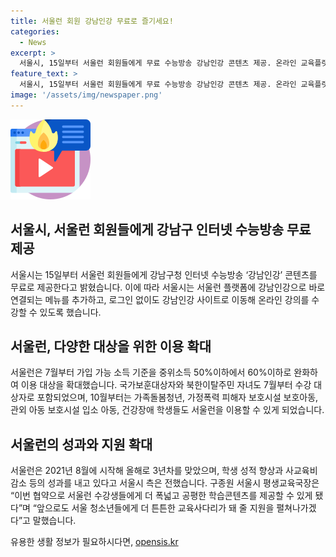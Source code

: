 ```yaml
---
title: 서울런 회원 강남인강 무료로 즐기세요!
categories:
  - News
excerpt: >
  서울시, 15일부터 서울런 회원들에게 무료 수능방송 강남인강 콘텐츠 제공. 온라인 교육플랫폼 서울런 이용자는 로그인 없이 2만여개의 강의에 접근 가능. 수강 대상 확대로 학생 성적 향상과 사교육비 감소 기대.
feature_text: >
  서울시, 15일부터 서울런 회원들에게 무료 수능방송 강남인강 콘텐츠 제공. 온라인 교육플랫폼 서울런 이용자는 로그인 없이 2만여개의 강의에 접근 가능. 수강 대상 확대로 학생 성적 향상과 사교육비 감소 기대.
image: '/assets/img/newspaper.png'
---
```


<p><img src="/assets/img/news.png" alt="rentncar 속보" /></p>

<h2 data-ke-size="size26">서울시, 서울런 회원들에게 강남구 인터넷 수능방송 무료 제공</h2>

<p data-ke-size="size16">서울시는 15일부터 서울런 회원들에게 강남구청 인터넷 수능방송 ‘강남인강’ 콘텐츠를 무료로 제공한다고 밝혔습니다. 이에 따라 서울시는 서울런 플랫폼에 강남인강으로 바로 연결되는 메뉴를 추가하고, 로그인 없이도 강남인강 사이트로 이동해 온라인 강의를 수강할 수 있도록 했습니다.</p>

<h2 data-ke-size="size26">서울런, 다양한 대상을 위한 이용 확대</h2>

<p data-ke-size="size16">서울런은 7월부터 가입 가능 소득 기준을 중위소득 50%이하에서 60%이하로 완화하여 이용 대상을 확대했습니다. 국가보훈대상자와 북한이탈주민 자녀도 7월부터 수강 대상자로 포함되었으며, 10월부터는 가족돌봄청년, 가정폭력 피해자 보호시설 보호아동, 관외 아동 보호시설 입소 아동, 건강장애 학생들도 서울런을 이용할 수 있게 되었습니다.</p>

<h2 data-ke-size="size26">서울런의 성과와 지원 확대</h2>

<p data-ke-size="size16">서울런은 2021년 8월에 시작해 올해로 3년차를 맞았으며, 학생 성적 향상과 사교육비 감소 등의 성과를 내고 있다고 서울시 측은 전했습니다. 구종원 서울시 평생교육국장은 “이번 협약으로 서울런 수강생들에게 더 폭넓고 공평한 학습콘텐츠를 제공할 수 있게 됐다”며 “앞으로도 서울 청소년들에게 더 튼튼한 교육사다리가 돼 줄 지원을 펼쳐나가겠다”고 말했습니다.</p>
유용한 생활 정보가 필요하시다면, <a href="https://opensis.kr" rel="dofollow">opensis.kr</a>


